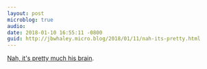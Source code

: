 ```yaml
---
layout: post
microblog: true
audio: 
date: 2018-01-10 16:55:11 -0800
guid: http://jbwhaley.micro.blog/2018/01/11/nah-its-pretty.html
---
```

[Nah, it's pretty much his brain](https://apple.news/AJQlbnG8hSruZbNVjN4ZkUw).
